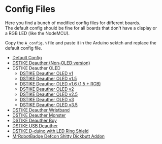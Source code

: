 # Config Files

Here you find a bunch of modified config files for different boards.  
The default config should be fine for all boards that don't have a display or a RGB LED (like the NodeMCU).  

Copy the `A_config.h` file and paste it in the Arduino sektch and replace the default config file.  

- [Default Config](https://github.com/spacehuhn/esp8266_deauther/blob/master/configs/Default/A_config.h)
- [DSTIKE Deauther (Non-OLED version)](https://github.com/spacehuhn/esp8266_deauther/blob/master/configs/Default/A_config.h)
- DSTIKE Deauther OLED
  - [DSTIKE Deauther OLED v1](https://github.com/spacehuhn/esp8266_deauther/blob/master/configs/DSTIKE_Deauther_OLED_v1-v1.5/A_config.h)
  - [DSTIKE Deauther OLED v1.5](https://github.com/spacehuhn/esp8266_deauther/blob/master/configs/DSTIKE_Deauther_OLED_v1-v1.5/A_config.h)
  - [DSTIKE Deauther OLED v1.6 (1.5 + RGB)](https://github.com/spacehuhn/esp8266_deauther/blob/master/configs/DSTIKE_Deauther_OLED_v1.5_RGB/A_config.h)
  - [DSTIKE Deauther OLED v2](https://github.com/spacehuhn/esp8266_deauther/blob/master/configs/DSTIKE_Deauther_OLED_v2-v3/A_config.h)
  - [DSTIKE Deauther OLED v2.5](https://github.com/spacehuhn/esp8266_deauther/blob/master/configs/DSTIKE_Deauther_OLED_v2-v3/A_config.h)
  - [DSTIKE Deauther OLED v3](https://github.com/spacehuhn/esp8266_deauther/blob/master/configs/DSTIKE_Deauther_OLED_v2-v3/A_config.h)
  - [DSTIKE Deauther OLED v3.5](https://github.com/spacehuhn/esp8266_deauther/blob/master/configs/DSTIKE_Deauther_OLED_v3.5_%2B_Monster/A_config.h)
- [DSTIKE Deauther Wristband]()
- [DSTIKE Deauther Monster](https://github.com/spacehuhn/esp8266_deauther/blob/master/configs/DSTIKE_Deauther_OLED_v3.5_%2B_Monster/A_config.h)
- [DSTIKE Deauther Boy](https://github.com/spacehuhn/esp8266_deauther/blob/master/configs/DSTIKE_Deauther_Boy/A_config.h)
- [DSTIKE USB Deauther](https://github.com/spacehuhn/esp8266_deauther/blob/master/configs/DSTIKE_USB_Deauther/A_config.h)
- [DSTIKE D-duino with LED Ring Shield](https://github.com/spacehuhn/esp8266_deauther/blob/master/configs/DSTIKE_D-duino_with_LED_Ring_Shield/A_config.h)
- [MrRobotBadge Defcon Shitty Dickbutt Addon](https://github.com/spacehuhn/esp8266_deauther/blob/master/configs/MrRobotBadge_Dickbutt_Addon/A_config.h)
